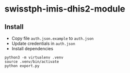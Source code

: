 # swisstph-imis-dhis2-module

## Install

* Copy file `auth.json.example` to `auth.json`
* Update credentials in `auth.json`
* Install dependencies

```
python3 -m virtualenv .venv
source .venv/bin/activate
python export.py
```

